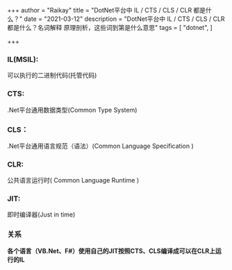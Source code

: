 +++
author = "Raikay"
title = "DotNet平台中 IL / CTS / CLS / CLR 都是什么？"
date = "2021-03-12"
description = "DotNet平台中 IL / CTS / CLS / CLR 都是什么？名词解释 原理剖析，这些词到第是什么意思"
tags = [
    "dotnet",
]

+++


### IL(MSIL): 
可以执行的二进制代码(托管代码)  

### CTS:
.Net平台通用数据类型(Common Type System)  

### CLS：
.Net平台通用语言规范（语法）(Common Language Specification )  

### CLR:
公共语言运行时( Common Language Runtime )  

### JIT:

即时编译器(Just in time)

  

### 关系
**各个语言（VB.Net、F#）使用自己的JIT按照CTS、CLS编译成可以在CLR上运行的IL**

